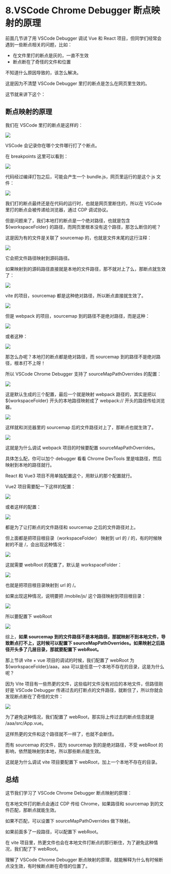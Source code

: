 # 8.VSCode Chrome Debugger 断点映射的原理

前面几节讲了用 VSCode Debugger 调试 Vue 和 React 项目，但同学们经常会遇到一些断点相关的问题，比如：

- 在文件里打的断点是灰的，一直不生效
- 断点断在了奇怪的文件和位置

不知道什么原因导致的，该怎么解决。

这是因为不清楚 VSCode Debugger 里打的断点是怎么在网页里生效的。

这节就来讲下这个：

## 断点映射的原理

我们在 VSCode 里打的断点是这样的：

![](./images/87325b3c352060b8a8ce8e9da9f85657.webp )

VSCode 会记录你在哪个文件哪行打了个断点。

在 breakpoints 这里可以看到：

![](./images/a33a979dba481f03d011b2fd7fc2d5e3.webp )

代码经过编译打包之后，可能会产生一个 bundle.js，网页里运行的是这个 js 文件：

![](./images/0229adfcba39f4575d392062fbd2130e.webp )

我们打的断点最终还是在代码的运行时，也就是网页里断住的，所以在 VSCode 里打的断点会被传递给浏览器，通过 CDP 调试协议。

但是问题来了，我们本地打的断点是一个绝对路径，也就是包含 \${workspaceFolder} 的路径，而网页里根本没有这个路径，那怎么断住的呢？

这是因为有的文件是关联了 sourcemap 的，也就是文件末尾的这行注释：

![](./images/f9057a4e7b141fa8b64e7918995bd655.webp )

它会把文件路径映射到源码路径。

如果映射到的源码路径直接就是本地的文件路径，那不就对上了么，那断点就生效了：

![](./images/e1a162daeb626d884a4d635b95749248.webp )

vite 的项目，sourcemap 都是这种绝对路径，所以断点直接就生效了。

![](./images/a1ccb3bea526acdf96ab7355eef58317.webp )

但是 webpack 的项目，sourcemap 到的路径不是绝对路径，而是这种：

![](./images/e1986e2f98d7c5ce50818ad9e376ee19.webp )

或者这种：

![](./images/38c7c1aee4d6c0ce7d3e3e336d080011.webp )

那怎么办呢？本地打的断点都是绝对路径，而 sourcemap 到的路径不是绝对路径，根本打不上呀！

所以 VSCode Chrome Debugger 支持了 sourceMapPathOverrides 的配置：

![](./images/5abe1a152776755a62c7cfff160bd8ff.webp )

这是默认生成的三个配置，最后一个就是映射 webpack 路径的，其实是把以 \${workspaceFolder} 开头的本地路径映射成了 webpack:// 开头的路径传给浏览器。

![](./images/dff654ea21382730d42f90b07a69d540.webp )

这样就和浏览器里的 sourcemap 后的文件路径对上了，那断点也就生效了。

![](./images/9497c0d3ef1f2ac2592c6f6f8395e226.webp )

这就是为什么调试 webpack 项目的时候要配置 sourceMapPathOverrides。

具体怎么配，你可以加个 debugger 看看 Chrome DevTools 里是啥路径，然后映射到本地的路径就行。

React 和 Vue3 项目不用单独配置这个，用默认的那个配置就行。

Vue2 项目需要配一下这样的配置：

![](./images/cf656e12b4781a3cc21a2afaf3c7dde5.webp )

或者这样的配置：

![](./images/59c390f87ad70161bc0fd76f9210d5be.webp )

都是为了让打断点的文件路径和 sourcemap 之后的文件路径对上。

但上面都是把项目根目录（workspaceFolder） 映射到 url 的 / 的，有的时候映射的不是 /，会出现这种情况：

![](./images/10e0f35af88d99fc662ad8f653082f80.webp )

这就需要 webRoot 的配置了，默认是 workspaceFolder：

![](./images/8d617d6b76cafd0479d3ba6cc15bfd92.webp )

也就是把项目根目录映射到 url 的 /。

如果出现这种情况，说明要把 /mobile/js/ 这个路径映射到项目根目录：

![](./images/547d47c85179eefd2f5294cd44cf7833.webp )

所以要配置下 webRoot

![](./images/cf1857c82717e869fb7b0244926202d5.webp )

综上，**如果 sourcemap 到的文件路径不是本地路径，那就映射不到本地文件，导致断点打不上，这时候可以配置下 sourceMapPathOverrides。如果映射之后路径开头多了几层目录，那就要配置下 webRoot。**

那上节讲 vite + vue 项目的调试的时候，我们配置了 webRoot 为 \${workspaceFolder}/aaa，aaa 可以是任意一个本地不存在的目录，这是为什么呢？

因为 Vite 项目有一些热更的文件，这些临时文件没有对应的本地文件，但路径刚好是 VSCode Debugger 传递过去的打断点的文件路径，就断住了，所以你就会发现断点断在了奇怪的文件：

![](./images/4d0c6d4f5938557dd1ac89b82b531806.webp )

为了避免这种情况，我们配置了 webRoot，那实际上传过去的断点信息就是 /aaa/src/App.vue。

这样热更的文件和这个路径就不一样了，也就不会断住。

而有 sourcemap 的文件，因为 sourcemap 到的是绝对路径，不受 webRoot 的影响，依然能映射到本地，所以那些断点能生效。

这就是为什么调试 vite 项目要配置下 webRoot，加上一个本地不存在的目录。

## 总结

这节我们学习了 VSCode Chrome Debugger 断点映射的原理：

在本地文件打的断点会通过 CDP 传给 Chrome，如果路径和 sourcemap 到的文件匹配，那断点就能生效。

如果不匹配，可以设置下 sourceMapPathOverrides 做下映射。

如果前面多了一段路径，可以配置下 webRoot。

在 vite 项目里，热更文件也会在本地文件打断点的那行断住，为了避免这种情况，我们配了下 webRoot。

理解了 VSCode Chrome Debugger 断点映射的原理，就能解释为什么有时候断点没生效，有时候断点断在奇怪的位置了。

